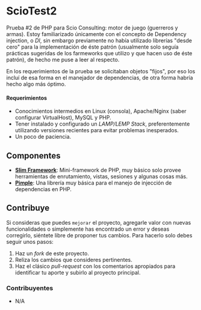 # ScioTest2

Prueba #2 de PHP para Scio Consulting: motor de juego (guerreros y armas). Estoy familiarizado únicamente con el concepto de Dependency injection, o *DI*, sin embargo previamente no había utilizado librerías "desde cero" para la implementación de éste patrón (usualmente solo seguía prácticas sugeridas de los farmeworks que utilizo y que hacen uso de éste patrón), de hecho me puse a leer al respecto.

En los requerimientos de la prueba se solicitaban objetos "fijos", por eso los incluí de esa forma en el manejador de dependencias, de otra forma habría hecho algo más óptimo.

#### Requerimientos

- Conocimientos intermedios en Linux (consola), Apache/Nginx (saber configurar VirtualHost), MySQL y PHP.
- Tener instalado y configurado un *LAMP/LEMP Stack*, preferentemente utilizando versiones recientes para evitar problemas inesperados.
- Un poco de paciencia.


## Componentes

- **[Slim Framework](https://github.com/codeguy/Slim)**: Mini-framework de PHP, muy básico solo provee herramientas de enrutamiento, vistas, sesiones y algunas cosas más.
- **[Pimple](http://pimple.sensiolabs.org/)**: Una librería muy básica para el manejo de injección de dependencias en PHP.


## Contribuye

Si consideras que puedes `mejorar` el proyecto, agregarle valor con nuevas funcionalidades o simplemente has encontrado un error y deseas corregirlo, siéntete libre de proponer tus cambios. Para hacerlo solo debes seguir unos pasos:

1. Haz un *fork* de este proyecto.
2. Reliza los cambios que consideres pertinentes.
3. Haz el clásico *pull-request* con los comentarios apropiados para identificar tu aporte y subirlo al proyecto principal.


### Contribuyentes

- N/A
